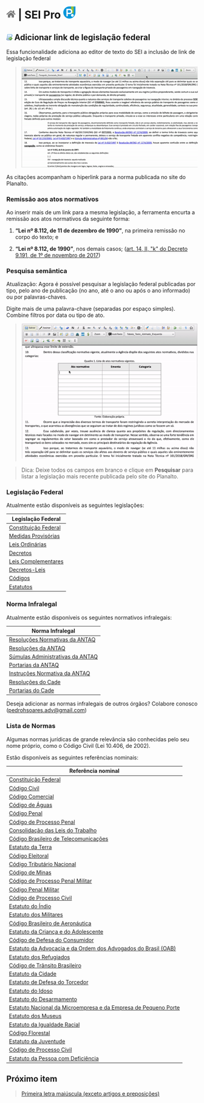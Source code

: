# [![Home](../img/home.png)](../) |  SEI Pro ![Icone](../img/icon-32.png)

## ![SEI Pro Link de Legislação](../img/icon-linklegis.png) Adicionar link de legislação federal

Essa funcionalidade adiciona ao editor de texto do SEI a inclusão de link de legislação federal

> ![Tela Estilo de Tabelas](../img/tela-linklegis.gif) 

As citações acompanham o hiperlink para a norma publicada no site do Planalto.

### Remissão aos atos normativos

Ao inserir mais de um link para a mesma legislação, a ferramenta encurta a remissão aos atos normativos da seguinte forma:

1. **“Lei nº 8.112, de 11 de dezembro de 1990”**, na primeira remissão no corpo do texto; e

2. **“Lei nº 8.112, de 1990”**, nos demais casos; ([art. 14, II, "k" do Decreto 9.191, de  1º de novembro de 2017](http://www.planalto.gov.br/ccivil_03/_Ato2015-2018/2017/Decreto/D9191.htm#art14iik))

### Pesquisa semântica

Atualização: Agora é possível pesquisar a legislação federal publicadas por tipo, pelo ano de publicação (no ano, até o ano ou após o ano informado) ou por palavras-chaves.

Digite mais de uma palavra-chave (separadas por espaço simples). Combine filtros por data ou tipo de ato.

> ![Tela Estilo de Tabelas](../img/tela-linklegis2.gif) 

> Dica: Deixe todos os campos em branco e clique em **Pesquisar** para listar a legislação mais recente publicada pelo site do Planalto.

### Legislação Federal

Atualmente estão disponíveis as seguintes legislações: 

|  Legislação Federal  |
| ------------------- | 
|  [Constituição Federal](http://www.planalto.gov.br/ccivil_03/Constituicao/Constituicao.htm) |
|  [Medidas Provisórias](http://www4.planalto.gov.br/legislacao/portal-legis/legislacao-1/medidas-provisorias) |
|  [Leis Ordinárias](http://www4.planalto.gov.br/legislacao/portal-legis/legislacao-1/leis-ordinarias) |
|  [Decretos](http://www4.planalto.gov.br/legislacao/portal-legis/legislacao-1/decretos1) 
|  [Leis Complementares](http://www4.planalto.gov.br/legislacao/portal-legis/legislacao-1/leis-complementares-1) |
|  [Decretos-Leis](http://www4.planalto.gov.br/legislacao/portal-legis/legislacao-1/decretos-leis) |
|  [Códigos](http://www4.planalto.gov.br/legislacao/portal-legis/legislacao-1/codigos-1) |
|  [Estatutos](http://www4.planalto.gov.br/legislacao/portal-legis/legislacao-1/estatutos) |

### Norma Infralegal

Atualmente estão disponíveis os seguintes normativos infralegais:

|  Norma Infralegal  |
| ------------------- | 
|  [Resoluções Normativas da ANTAQ](http://sophia.antaq.gov.br/terminal/) |
|  [Resoluções da ANTAQ](http://sophia.antaq.gov.br/terminal/) |
|  [Súmulas Administrativas da ANTAQ](http://sophia.antaq.gov.br/terminal/) |
|  [Portarias da ANTAQ](http://sophia.antaq.gov.br/terminal/) |
|  [Instruções Normativa da ANTAQ](http://sophia.antaq.gov.br/terminal/) |
|  [Resoluções do Cade](http://www.cade.gov.br/assuntos/assuntos/normas-e-legislacao/normas_legislacao/resolucao) |
|  [Portarias do Cade](http://www.cade.gov.br/assuntos/assuntos/normas-e-legislacao/normas_legislacao/portarias) |

Deseja adicionar as normas infralegais de outros órgãos? Colabore conosco ([pedrohsoares.adv@gmail.com](mailto:pedrohsoares.adv@gmail.com))

### Lista de Normas

Algumas normas jurídicas de grande relevância são conhecidas pelo seu nome próprio, como o Código Civil (Lei 10.406, de 2002).

Estão disponíveis as seguintes referências nominais:

| Referência nominal  |
| ------------------- |
|  [Constituição Federal](http://www.planalto.gov.br/ccivil_03/constituicao/constituicao.htm) |
|  [Código Civil](http://www.planalto.gov.br/ccivil_03/leis/2002/L10406.htm) |
|  [Código Comercial](http://www.planalto.gov.br/ccivil_03/Leis/LIM/LIM556.htm) |
|  [Código de Águas](http://www.planalto.gov.br/ccivil_03/decreto/D24643.htm) |
|  [Código Penal](http://www.planalto.gov.br/CCIVIL_03/Decreto-Lei/Del2848.htm) |
|  [Código de Processo Penal](http://www.planalto.gov.br/ccivil_03/Decreto-Lei/Del3689.htm) |
|  [Consolidação das Leis do Trabalho](http://www.planalto.gov.br/ccivil_03/Decreto-Lei/Del5452.htm) |
|  [Código Brasileiro de Telecomunicações](http://www.planalto.gov.br/ccivil_03/Leis/L4117.htm) |
|  [Estatuto da Terra](http://www.planalto.gov.br/ccivil_03/Leis/L4504.htm) |
|  [Código Eleitoral](http://www.planalto.gov.br/ccivil_03/Leis/L4737.htm) |
|  [Código Tributário Nacional](http://www.planalto.gov.br/ccivil_03/Leis/L5172.htm) |
|  [Código de Minas](http://www.planalto.gov.br/ccivil_03/Decreto-Lei/Del0227.htm) |
|  [Código de Processo Penal Militar](http://www.planalto.gov.br/ccivil_03/Decreto-Lei/Del1002.htm) |
|  [Código Penal Militar](http://www.planalto.gov.br/ccivil_03/Decreto-Lei/Del1001.htm) |
|  [Código de Processo Civil](http://www.planalto.gov.br/ccivil_03/Leis/L5869.htm) |
|  [Estatuto do Índio](http://www.planalto.gov.br/ccivil_03/Leis/L6001.htm) |
|  [Estatuto dos Militares](http://www.planalto.gov.br/ccivil_03/Leis/L6880.htm) |
|  [Código Brasileiro de Aeronáutica](http://www.planalto.gov.br/ccivil_03/Leis/L7565.htm) |
|  [Estatuto da Criança e do Adolescente](http://www.planalto.gov.br/ccivil_03/Leis/L8069.htm) |
|  [Código de Defesa do Consumidor](http://www.planalto.gov.br/ccivil_03/Leis/L8078.htm) |
|  [Estatuto da Advocacia e da Ordem dos Advogados do Brasil (OAB)](http://www.planalto.gov.br/ccivil_03/Leis/L8906.htm) |
|  [Estatuto dos Refugiados](http://www.planalto.gov.br/ccivil_03/Leis/L9474.htm) |
|  [Código de Trânsito Brasileiro](http://www.planalto.gov.br/ccivil_03/Leis/L9503.htm) |
|  [Estatuto da Cidade](http://www.planalto.gov.br/ccivil_03/Leis/LEIS_2001/L10257.htm) |
|  [Estatuto de Defesa do Torcedor](http://www.planalto.gov.br/ccivil_03/Leis/2003/L10.671.htm) |
|  [Estatuto do Idoso](http://www.planalto.gov.br/ccivil_03/Leis/2003/L10.741.htm) |
|  [Estatuto do Desarmamento](http://www.planalto.gov.br/ccivil_03/Leis/2003/L10.826.htm) |
|  [Estatuto Nacional da Microempresa e da Empresa de Pequeno Porte](http://www.planalto.gov.br/ccivil_03/Leis/LCP/Lcp123.htm) |
|  [Estatuto dos Museus](http://www.planalto.gov.br/ccivil_03/_Ato2007-2010/2009/Lei/L11904.htm) |
|  [Estatuto da Igualdade Racial](http://www.planalto.gov.br/ccivil_03/_Ato2007-2010/2010/Lei/L12288.htm) |
|  [Código Florestal](http://www.planalto.gov.br/ccivil_03/_Ato2011-2014/2012/Lei/L12651.htm) |
|  [Estatuto da Juventude](http://www.planalto.gov.br/CCIVIL_03/_Ato2011-2014/2013/Lei/L12852.htm) |
|  [Código de Processo Civil](http://www.planalto.gov.br/ccivil_03/_ato2015-2018/2015/lei/L13105.htm) |
|  [Estatuto da Pessoa com Deficiência](http://www.planalto.gov.br/CCIVIL_03/_Ato2015-2018/2015/Lei/L13146.htm) |

## Próximo item

> [Primeira letra maiúscula (exceto artigos e preposições)](./LETRAMAIUSC.md)
